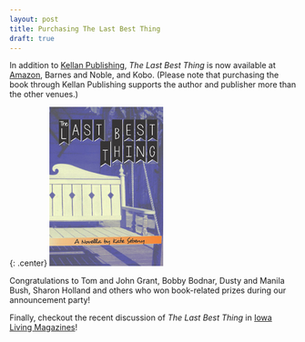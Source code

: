 ```yaml
---
layout: post
title: Purchasing The Last Best Thing
draft: true
---
```


In addition to [Kellan Publishing](http://kellanpublishing.com/index.php/authors/kate-sebeny/?AffId=9), *The Last Best Thing* is now available at [Amazon](http://www.amazon.com/dp/B00WQ4OT2S), Barnes and Noble, and Kobo. (Please note that purchasing the book through Kellan Publishing supports the author and publisher more than the other venues.)

{: .center}
[![The Last Best Thing](https://raw.githubusercontent.com/KateSebeny/katesebeny.github.io/master/images/TheLastBestThing/TheLastBestThingFrontCover.jpg "The Last Best Thing")](http://kellanpublishing.com/index.php/authors/kate-sebeny/?AffId=9)

Congratulations to Tom and John Grant, Bobby Bodnar, Dusty and Manila Bush, Sharon Holland and others who won book-related prizes during our announcement party!

Finally, checkout the recent discussion of *The Last Best Thing* in [Iowa Living Magazines](http://www.iowalivingmagazines.com/2015/04/20/new-book-sheds-light-on-right-to-die-debate-the-last-best-thing/)!